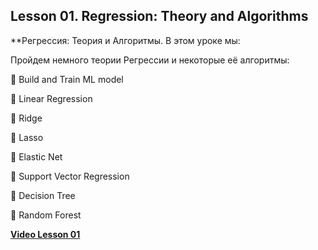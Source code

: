 ## Lesson 01. Regression: Theory and Algorithms
**Регрессия: Теория и Алгоритмы.
В этом уроке мы:

Пройдем немного теории Регрессии и некоторые её алгоритмы:

📌    Build and Train ML model

📌    Linear Regression

📌    Ridge

📌    Lasso

📌    Elastic Net

📌    Support Vector Regression

📌    Decision Tree

📌    Random Forest

[**Video Lesson 01**](https://youtu.be/q7dQR_cd8pk)
